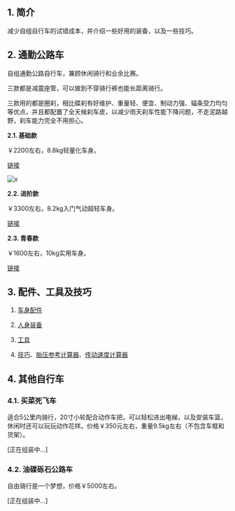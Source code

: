 ## 1. 简介

减少自组自行车的试错成本，并介绍一些好用的装备，以及一些技巧。

## 2. 通勤公路车

自组通勤公路自行车，兼顾休闲骑行和业余比赛。

三款都是减震座管，可以做到不穿骑行裤也能长距离骑行。

三款用的都是圈刹，相比碟刹有好维护、重量轻、便宜、制动力强、辐条受力均匀等优点，并且都配置了全天候刹车皮，以减少雨天刹车性能下降问题，不走泥路越野，刹车能力完全不用担心。

**2.1. 基础款**

￥2200左右，8.8kg轻量化车身。

[链接](https://gitee.com/kukela/commuter-bike/blob/master/RoadBike/基础通勤.md)

![x](https://kukela-images.oss-cn-shanghai.aliyuncs.com/CommuterBike/%E9%80%9A%E5%8B%A4%E5%85%AC%E8%B7%AF%E8%BD%A6/%E9%80%9A%E5%8B%A4%E5%85%AC%E8%B7%AF%E8%BD%A6_%E5%9F%BA%E7%A1%80_%E4%BE%A7%E5%9B%BE.jpg)

**2.2. 进阶款**

￥3300左右，8.2kg入门气动超轻车身。

[链接](https://gitee.com/kukela/commuter-bike/blob/master/RoadBike/进阶通勤.md)

**2.3. 青春款**

￥1600左右，10kg实用车身。

[链接](https://gitee.com/kukela/commuter-bike/blob/master/RoadBike/青春通勤.md)

## 3. 配件、工具及技巧

1. [车身配件](https://gitee.com/kukela/commuter-bike/blob/master/Doc/车身配件.md)

2. [人身装备](https://gitee.com/kukela/commuter-bike/blob/master/Doc/人身装备.md)

3. [工具](https://gitee.com/kukela/commuter-bike/blob/master/Doc/工具.md)

4. [技巧](https://gitee.com/kukela/commuter-bike/blob/master/Doc/技巧.md)、[胎压参考计算器](https://kukela.gitee.io/commuter-bike/tirePressureCalc.html)、[传动速度计算器](https://kukela.gitee.io/commuter-bike/gearCalc.html)

## 4. 其他自行车

### 4.1. 买菜死飞车

适合5公里内骑行，20寸小轮配合动作车把，可以轻松进出电梯，以及安装车篮，休闲时还可以玩玩动作花样。价格￥350元左右，重量9.5kg左右（不包含车框和货架）。

[正在组装中...]

### 4.2. 油碟砾石公路车

自由骑行是一个梦想，价格￥5000左右。

[正在组装中...]

